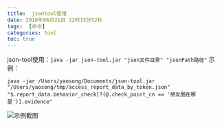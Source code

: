 ```yaml
---
title:  jsontool使用
date: 2018年06月21日 22时15分52秒
tags:  [命令]
categories: tool
toc: true
---
```


json-tool使用：`java -jar json-tool.jar "json文件目录" "jsonPath路径"`
示例：

```
java -jar /Users/yaosong/Documents/json-tool.jar "/Users/yaosong/tmp/access_report_data_by_token.json"  "$.report_data.behavior_check[?(@.check_point_cn == '朋友圈在哪里')].evidence"
```
![示例截图](https://www.github.com/yaosong5/tuchuang/raw/master/mdtc/2018/5/30/1527644586687.jpg)